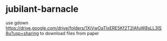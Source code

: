 # jubilant-barnacle
use gdown https://drive.google.com/drive/folders/1XiVwOaTIxERE5Kf2T2lAfuW8sLL3IS8u?usp=sharing to download files from paper
